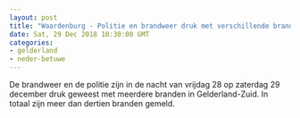 ```yaml
---
layout: post
title: "Waardenburg - Politie en brandweer druk met verschillende branden"
date: Sat, 29 Dec 2018 10:30:00 GMT
categories: 
- gelderland 
- neder-betuwe 
---
```


De brandweer en de politie zijn in de nacht van vrijdag 28 op zaterdag 29 december druk geweest met meerdere branden in Gelderland-Zuid. In totaal zijn meer dan dertien branden gemeld.
